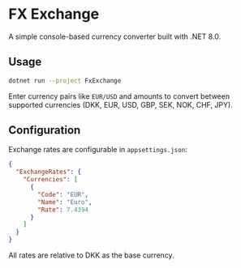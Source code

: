 # FX Exchange

A simple console-based currency converter built with .NET 8.0.

## Usage

```bash
dotnet run --project FxExchange
```

Enter currency pairs like `EUR/USD` and amounts to convert between supported currencies (DKK, EUR, USD, GBP, SEK, NOK, CHF, JPY).

## Configuration

Exchange rates are configurable in `appsettings.json`:

```json
{
  "ExchangeRates": {
    "Currencies": [
      {
        "Code": "EUR",
        "Name": "Euro",
        "Rate": 7.4394
      }
    ]
  }
}
```

All rates are relative to DKK as the base currency.